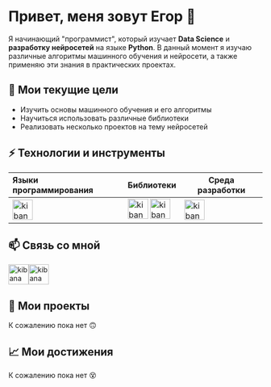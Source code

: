 # Привет, меня зовут Егор 👋

Я начинающий "программист", который изучает **Data Science** и **разработку нейросетей** на языке **Python**. В данный момент я изучаю различные алгоритмы машинного обучения и нейросети, а также применяю эти знания в практических проектах.

## 🌱 Мои текущие цели

- Изучить основы машинного обучения и его алгоритмы
- Научиться использовать различные библиотеки
- Реализовать несколько проектов на тему нейросетей

## ⚡ Технологии и инструменты

|Языки программирования | Библиотеки | Среда разработки|
|:----------------------|------------|-----------------|
|<img src='https://img.icons8.com/?size=100&id=13441&format=png&color=000000' alt='kibana' height='40'>|<img src='https://img.icons8.com/?size=100&id=aR9CXyMagKIS&format=png&color=000000' alt='kibana' height='40'> <img src='https://img.icons8.com/?size=100&id=xSkewUSqtErH&format=png&color=000000' alt='kibana' height='40'>|<img src='https://img.icons8.com/?size=100&id=J0SgMWzAxqFj&format=png&color=000000' alt='kibana' height='40'>

## 📫 Связь со мной
[<img src='https://img.icons8.com/?size=100&id=63306&format=png&color=000000' alt='kibana' height='40'>](https://t.me/egorfedotovoff)[<img src='https://img.icons8.com/?size=100&id=13977&format=png&color=000000' alt='kibana' height='40'>](https://vk.com/egorfedotovoff) 
## 📝 Мои проекты

К сожалению пока нет 🙃

## 📈 Мои достижения

К сожалению пока нет 😵
